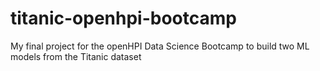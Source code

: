 # titanic-openhpi-bootcamp
My final project for the openHPI Data Science Bootcamp to build two ML models from the Titanic dataset
